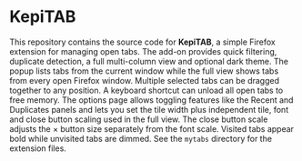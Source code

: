 # KepiTAB

This repository contains the source code for **KepiTAB**, a simple Firefox extension for managing open tabs. The add-on provides quick filtering, duplicate detection, a full multi-column view and optional dark theme. The popup lists tabs from the current window while the full view shows tabs from every open Firefox window. Multiple selected tabs can be dragged together to any position. A keyboard shortcut can unload all open tabs to free memory. The options page allows toggling features like the Recent and Duplicates panels and lets you set the tile width plus independent tile, font and close button scaling used in the full view. The close button scale adjusts the × button size separately from the font scale. Visited tabs appear bold while unvisited tabs are dimmed. See the `mytabs` directory for the extension files.
